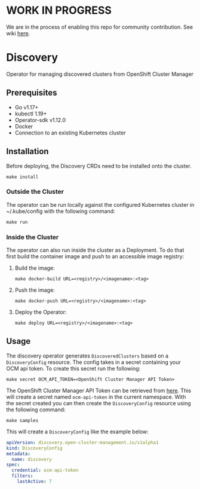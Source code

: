 [comment]: # ( Copyright Contributors to the Open Cluster Management project ) 

# WORK IN PROGRESS

We are in the process of enabling this repo for community contribution. See wiki [here](https://open-cluster-management.io/concepts/architecture/).

# Discovery

Operator for managing discovered clusters from OpenShift Cluster Manager

## Prerequisites

- Go v1.17+
- kubectl 1.19+
- Operator-sdk v1.12.0
- Docker
- Connection to an existing Kubernetes cluster

## Installation

Before deploying, the Discovery CRDs need to be installed onto the cluster.

```shell
make install
```
 
### Outside the Cluster

The operator can be run locally against the configured Kubernetes cluster in ~/.kube/config with the following command:

```shell
make run
```
 
### Inside the Cluster

The operator can also run inside the cluster as a Deployment. To do that first build the container image and push to an accessible image registry:

1. Build the image:
    ```shell
    make docker-build URL=<registry>/<imagename>:<tag>
    ```
2. Push the image:
    ```shell
    make docker-push URL=<registry>/<imagename>:<tag>
    ```
3. Deploy the Operator:
    ```shell
    make deploy URL=<registry>/<imagename>:<tag>
    ```

## Usage

The discovery operator generates `DiscoveredClusters` based on a `DiscoveryConfig` resource. The config takes in a secret containing your OCM api token. To create this secret run the following:

```shell
make secret OCM_API_TOKEN=<OpenShift Cluster Manager API Token>
```

The OpenShift Cluster Manager API Token can be retrieved from [here](https://cloud.redhat.com/openshift/token). This will create a secret named `ocm-api-token` in the current namespace. With the secret created you can then create the `DiscoveryConfig` resource using the following command:

```shell
make samples
```

This will create a `DiscoveryConfig` like the example below:

```yaml
apiVersion: discovery.open-cluster-management.io/v1alpha1
kind: DiscoveryConfig
metadata:
  name: discovery
spec:
  credential: ocm-api-token
  filters:
    lastActive: 7
```
